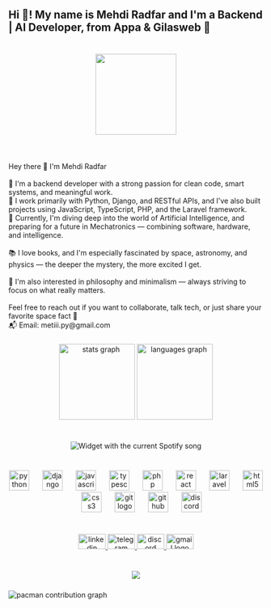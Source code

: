 <h2 align="left">Hi 👋! My name is Mehdi Radfar and I'm a Backend | AI Developer, from Appa & Gilasweb 🌠</h2>

###

<br clear="both">

<div align="center">
  <img height="160" src="https://media1.giphy.com/media/v1.Y2lkPTc5MGI3NjExM3RpMWp1OWZmejFraDN5cDN3Z2w2YXgxeXczbTNsdnBncHRtbjBsNSZlcD12MV9pbnRlcm5hbF9naWZfYnlfaWQmY3Q9Zw/KxbHmvL3MGcctzlfdX/giphy.gif"  />
</div>

###

<br clear="both">

<p align="left">Hey there 👋 I'm Mehdi Radfar<br><br>🚀 I'm a backend developer with a strong passion for clean code, smart systems, and meaningful work.<br>🧠 I work primarily with Python, Django, and RESTful APIs, and I've also built projects using JavaScript, TypeScript, PHP, and the Laravel framework.<br>🌌 Currently, I'm diving deep into the world of Artificial Intelligence, and preparing for a future in Mechatronics — combining software, hardware, and intelligence.<br><br>📚 I love books, and I'm especially fascinated by space, astronomy, and physics — the deeper the mystery, the more excited I get.<br><br>🧩 I'm also interested in philosophy and minimalism — always striving to focus on what really matters.<br><br>Feel free to reach out if you want to collaborate, talk tech, or just share your favorite space fact 🌠<br>📬 Email: metiii.py@gmail.com</p>

###

<div align="center">
  <img src="https://github-readme-stats.vercel.app/api?username=funlifew&hide_title=false&hide_rank=false&show_icons=true&include_all_commits=true&count_private=true&disable_animations=false&theme=dracula&locale=en&hide_border=false" height="150" alt="stats graph"  />
  <img src="https://github-readme-stats.vercel.app/api/top-langs?username=funlifew&locale=en&hide_title=false&layout=compact&card_width=320&langs_count=5&theme=dracula&hide_border=false" height="150" alt="languages graph"  />
</div>

###

<br clear="both">

<div align="center">
  <img src="https://thisis-rodya.ir/spotify/?theme=dark&scan=false&spin=true&rainbow=true" alt="Widget with the current Spotify song"  />
</div>

###

<br clear="both">

<div align="center">
  <img src="https://skillicons.dev/icons?i=py" height="40" alt="python logo"  />
  <img width="18" />
  <img src="https://skillicons.dev/icons?i=django" height="40" alt="django logo"  />
  <img width="18" />
  <img src="https://skillicons.dev/icons?i=js" height="40" alt="javascript logo"  />
  <img width="18" />
  <img src="https://skillicons.dev/icons?i=ts" height="40" alt="typescript logo"  />
  <img width="18" />
  <img src="https://skillicons.dev/icons?i=php" height="40" alt="php logo"  />
  <img width="18" />
  <img src="https://skillicons.dev/icons?i=react" height="40" alt="react logo"  />
  <img width="18" />
  <img src="https://skillicons.dev/icons?i=laravel" height="40" alt="laravel logo"  />
  <img width="18" />
  <img src="https://cdn.jsdelivr.net/gh/devicons/devicon/icons/html5/html5-original.svg" height="40" alt="html5 logo"  />
  <img width="18" />
  <img src="https://cdn.jsdelivr.net/gh/devicons/devicon/icons/css3/css3-original.svg" height="40" alt="css3 logo"  />
  <img width="18" />
  <img src="https://skillicons.dev/icons?i=git" height="40" alt="git logo"  />
  <img width="18" />
  <img src="https://skillicons.dev/icons?i=github" height="40" alt="github logo"  />
  <img width="18" />
  <img src="https://skillicons.dev/icons?i=discord" height="40" alt="discord logo"  />
</div>

###

<br clear="both">

<div align="center">
  <a href="https://www.linkedin.com/in/mehdi-radfar-a6b980226/" target="_blank">
    <img src="https://raw.githubusercontent.com/maurodesouza/profile-readme-generator/master/src/assets/icons/social/linkedin/default.svg" width="54" height="30" alt="linkedin logo"  />
  </a>
  <a href="https://t.me/mr_spock_in_starship" target="_blank">
    <img src="https://raw.githubusercontent.com/maurodesouza/profile-readme-generator/master/src/assets/icons/social/telegram/default.svg" width="54" height="30" alt="telegram logo"  />
  </a>
  <a href="funlifew" target="_blank">
    <img src="https://raw.githubusercontent.com/maurodesouza/profile-readme-generator/master/src/assets/icons/social/discord/default.svg" width="54" height="30" alt="discord logo"  />
  </a>
  <a href="mailto:metiii.py@gmail.com" target="_blank">
    <img src="https://raw.githubusercontent.com/maurodesouza/profile-readme-generator/master/src/assets/icons/social/gmail/default.svg" width="54" height="30" alt="gmail logo"  />
  </a>
</div>

###

<br clear="both">

<div align="center">
  <img src="https://profile-counter.glitch.me/funlifew/count.svg?"  />
</div>

###

<picture>
  <source media="(prefers-color-scheme: dark)" srcset="https://raw.githubusercontent.com/funlifew/funlifew/output/pacman-contribution-graph-dark.svg">
  <source media="(prefers-color-scheme: light)" srcset="https://raw.githubusercontent.com/funlifew/funlifew/output/pacman-contribution-graph.svg">
  <img alt="pacman contribution graph" src="https://raw.githubusercontent.com/funlifew/funlifew/output/pacman-contribution-graph.svg">
</picture>

###
